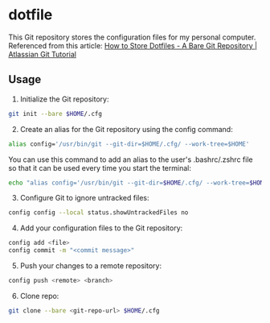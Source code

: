 # dotfile
This Git repository stores the configuration files for my personal computer.
Referenced from this article: [How to Store Dotfiles - A Bare Git Repository | Atlassian Git Tutorial](https://www.atlassian.com/git/tutorials/dotfiles)

## Usage
1. Initialize the Git repository:

```bash
git init --bare $HOME/.cfg
```

2. Create an alias for the Git repository using the config command:

```bash
alias config='/usr/bin/git --git-dir=$HOME/.cfg/ --work-tree=$HOME'
```

You can use this command to add an alias to the user's .bashrc/.zshrc file so that it can be used every time you start the terminal:

```bash
echo "alias config='/usr/bin/git --git-dir=$HOME/.cfg/ --work-tree=$HOME'" >> $HOME/.zshrc
```

3. Configure Git to ignore untracked files:

```bash
config config --local status.showUntrackedFiles no
```

4. Add your configuration files to the Git repository:

```bash
config add <file>
config commit -m "<commit message>"
```

5. Push your changes to a remote repository:

```bash
config push <remote> <branch>
```

6. Clone repo:
```bash
git clone --bare <git-repo-url> $HOME/.cfg
```
